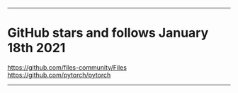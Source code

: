 
***

# GitHub stars and follows January 18th 2021

https://github.com/files-community/Files
https://github.com/pytorch/pytorch

***


